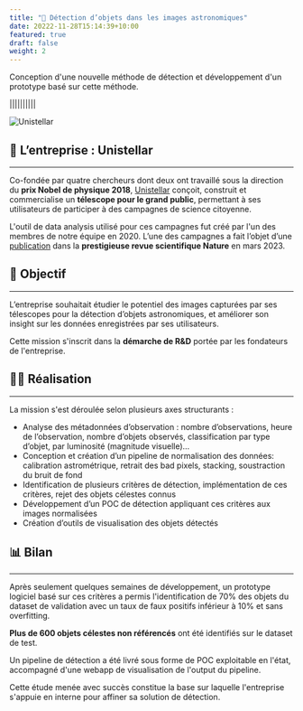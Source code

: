 ```yaml
---
title: "🔭 Détection d’objets dans les images astronomiques"
date: 20222-11-28T15:14:39+10:00
featured: true
draft: false
weight: 2
---
```


Conception d'une nouvelle méthode de détection et développement d'un prototype basé sur cette méthode.

||||||||||

![Unistellar](/images/posts/unistellar-illustration.png)

## 🔭 L’entreprise : Unistellar

--- 

Co-fondée par quatre chercheurs dont deux ont travaillé sous la direction du **prix Nobel de physique 2018**,
[Unistellar](https://www.unistellar.com/fr/) conçoit, construit et commercialise un **télescope pour le grand public**,
permettant à ses utilisateurs de participer à des campagnes de science citoyenne.

L'outil de data analysis utilisé pour ces campagnes fut créé par l'un des membres de notre équipe en 2020. 
L’une des campagnes a fait l’objet d’une [publication](https://www.nature.com/articles/s41586-023-05852-9) dans la 
**prestigieuse revue scientifique Nature** en mars 2023.


## 🎯 Objectif

--- 

L’entreprise souhaitait étudier le potentiel des images capturées par ses télescopes pour la détection d’objets 
astronomiques, et améliorer son insight sur les données enregistrées par ses utilisateurs.

Cette mission s'inscrit dans la **démarche de R&D** portée par les fondateurs de l'entreprise.

## 👨‍🔬 Réalisation

--- 

La mission s'est déroulée selon plusieurs axes structurants :

- Analyse des métadonnées d’observation : nombre d’observations, heure de l’observation, nombre d’objets observés, classification par type d’objet, par luminosité (magnitude visuelle)…
- Conception et création d’un pipeline de normalisation des données: calibration astrométrique, retrait des bad pixels, stacking, soustraction du bruit de fond
- Identification de plusieurs critères de détection, implémentation de ces critères, rejet des objets célestes connus
- Développement d’un POC de détection appliquant ces critères aux images normalisées
- Création d’outils de visualisation des objets détectés

## 📊 Bilan

--- 

Après seulement quelques semaines de développement, un prototype logiciel basé sur ces critères a permis l'identification de 70% des objets du dataset de validation avec un taux de faux positifs inférieur à 10% et sans overfitting.

**Plus de 600 objets célestes non référencés** ont été identifiés sur le dataset de test.

Un pipeline de détection a été livré sous forme de POC exploitable en l'état, accompagné d'une webapp de visualisation de l'output du pipeline.

Cette étude menée avec succès constitue la base sur laquelle l'entreprise s'appuie en interne pour affiner sa solution de détection.